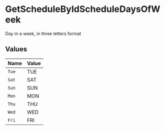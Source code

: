# GetScheduleByIdScheduleDaysOfWeek

Day in a week, in three letters format


## Values

| Name  | Value |
| ----- | ----- |
| `Tue` | TUE   |
| `Sat` | SAT   |
| `Sun` | SUN   |
| `Mon` | MON   |
| `Thu` | THU   |
| `Wed` | WED   |
| `Fri` | FRI   |